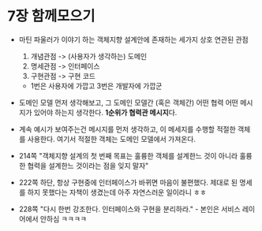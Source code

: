 # 7장 함께모으기

- 마틴 파울러가 이야기 하는 객체지향 설계안에 존재하는 세가지 상호 연관된 관점
    1. 개념관점 -> (사용자가 생각하는) 도메인
    2. 명세관점 -> 인터페이스 
    3. 구현관점 -> 구현 코드
    - 1번은 사용자에 가깝고 3번은 개발자에 가깝군

- 도메인 모델 먼저 생각해보고, 그 도메인 모델간 (혹은 객체간) 어떤 협력 어떤 메시지가 있어야 하는지 생각한다. **1순위가 협력관 메시지**다.

- 계속 예시가 보여주는건 메시지를 먼저 생각하고, 이 메세지를 수행할 적절한 객체를 사용한다. 여기서 적절한 객체는 도메인 모델에서 가져온다.

- 214쪽 "객체지향 설계의 첫 번째 목표는 훌륭한 객체를 설계한느 것이 아니라 훌륭한 협력을 설계한느 것이라는 점을 잊지 말자"

- 222쪽 하단, 항상 구현중에 인터페이스가 바뀌면 마음이 불편했다. 제대로 된 명세를 하지 못했다는 자책이 생겼는데 아주 자연스러운 일이라니 ㅎㅎ

- 228쪽 "다시 한번 강조한다. 인터페이스와 구현을 분리하라." - 본인은 서비스 레이어에서 안하심 ㅋㅋㅋㅋ